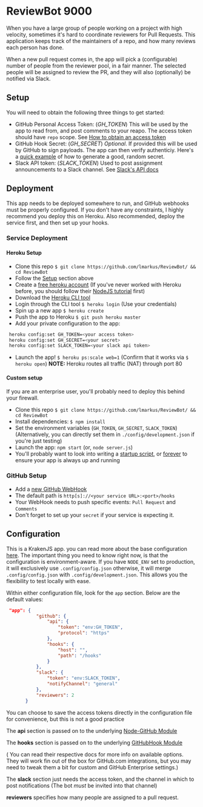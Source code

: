 ReviewBot 9000
===========

When you have a large group of people working on a project with high velocity, 
sometimes it's hard to coordinate reviewers for Pull Requests. This application
keeps track of the maintainers of a repo, and how many reviews each person has done.

When a new pull request comes in, the app will pick a (configurable) number of people
from the reviewer pool, in a fair manner.  The selected people will be assigned to review
the PR, and they will also (optionally) be notified via Slack.

## Setup

You will need to obtain the following three things to get started:

* GitHub Personal Access Token: (*GH_TOKEN*) This will be used by the app to read from, and post comments to your reapo. The access token
should have `repo` scope. See [How to obtain an access token](https://help.github.com/articles/creating-an-access-token-for-command-line-use/)
* GitHub Hook Secret: (*GH_SECRET*) *Optional*. If provided this will be used by GitHub to sign payloads. The app can then verify authenticiy.
Here's a [quick example](https://repl.it/F75H/0) of how to generate a good, random secret.
* Slack API token: (*SLACK_TOKEN*) Used to post assignment announcements to a Slack channel. See [Slack's API docs](https://get.slack.help/hc/en-us/articles/215770388-Create-and-regenerate-API-tokens)

## Deployment
This app needs to be deployed somewhere to run, and GitHub webhooks must be properly configured.
If you don't have any constraints, I highly recommend you deploy this on Heroku.
Also recommended, deploy the service first, and then set up your hooks.

### Service Deployment
#### Heroku Setup
* Clone this repo `$ git clone https://github.com/lmarkus/ReviewBot/ && cd ReviewBot`
* Follow the [Setup](#Setup) section above
* Create a [free heroku account](https://signup.heroku.com/) (If you've never worked with Heroku before, you should follow their [NodeJS tutorial](https://devcenter.heroku.com/articles/getting-started-with-nodejs#set-up) first)
* Download the [Heroku CLI tool](https://devcenter.heroku.com/articles/heroku-cli)
* Login through the CLI tool `$ heroku login` (Use your credentials)
* Spin up a new app `$ heroku create`
* Push the app to Heroku `$ git push heroku master`
* Add your private configuration to the app: 
```bash
 heroku config:set GH_TOKEN=<your access token>
 heroku config:set GH_SECRET=<your secret>
 heroku config:set SLACK_TOKEN=<your slack api token>
```
* Launch the app! `$ heroku ps:scale web=1` (Confirm that it works via `$ heroku open`)
**NOTE:** Heroku routes all traffic (NAT) through port 80 

#### Custom setup
If you are an enterprise user, you'll probably need to deploy this behind your firewall.
* Clone this repo `$ git clone https://github.com/lmarkus/ReviewBot/ && cd ReviewBot`
* Install dependencies: `$ npm install`
* Set the environment variables (`GH_TOKEN`, `GH_SECRET`, `SLACK_TOKEN`) (Alternatively, you can directly set them in `./config/development.json` if you're just testing)
* Launch the app: `npm start` (or, `node server.js`)
* You'll probably want to look into writing a [startup script](https://blog.jalada.co.uk/simple-upstart-script-to-keep-a-node-process-alive/), or [forever](https://www.npmjs.com/package/forever) to ensure your app is always up and running

### GitHub Setup
* Add a [new GitHub WebHook](https://developer.github.com/webhooks/creating/)
* The default path is `http[s]://<your service URL>:<port>/hooks`
* Your WebHook needs to push specific events: `Pull Request` and `Comments`
* Don't forget to set up your `secret` if your service is expecting it.


## Configuration

This is a KrakenJS app. you can read more about the base configuration [here](http://krakenjs.com/index.html#configuration).
The important thing you need to know right now, is that the configuration is environment-aware.
If you have `NODE_ENV` set to production, it will exclusively use `.config/config.json` otherwise, it will merge `.config/config.json` with `.config/development.json`.
This allows you the flexibility to test locally  with ease.

 Within either configuration file, look for the `app` section.
 Below are the default values:
 
 ```json  
  "app": {
            "github": {
                "api": {
                    "token": "env:GH_TOKEN",
                    "protocol": "https"
                },
                "hooks": {
                    "host": "",
                    "path": "/hooks"
                }
            },
            "slack": {
                "token": "env:SLACK_TOKEN",
                "notifyChannel": "general"
            },
            "reviewers": 2
        }
```
 
 You can choose to save the access tokens directly in the configuration file for convenience, but this is not a good practice
 
 The **api** section is passed on to the underlying [Node-GitHub Module](https://github.com/mikedeboer/node-github)
 
 The **hooks** section is passed on to the underlying [GitHubHook Module](https://github.com/nlf/node-github-hook) 
 
 ( You can read their respective docs for more info on available options.
   They will work fin out of the box for GitHub.com integrations, but you may need to tweak them a bit for custom and
   GitHub Enterprise settings.)
 
 The **slack** section just needs the access token, and the channel in which to post notifications (The bot *must* be invited into that channel)
 
 **reviewers** specifies how many people are assigned to a pull request.
 

  

